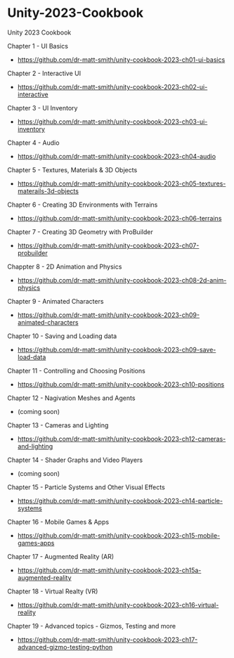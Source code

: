 # Unity-2023-Cookbook
Unity 2023 Cookbook

Chapter 1 - UI Basics
- https://github.com/dr-matt-smith/unity-cookbook-2023-ch01-ui-basics

Chapter 2 - Interactive UI
- https://github.com/dr-matt-smith/unity-cookbook-2023-ch02-ui-interactive

Chapter 3 - UI Inventory
- https://github.com/dr-matt-smith/unity-cookbook-2023-ch03-ui-inventory

Chapter 4 - Audio
- https://github.com/dr-matt-smith/unity-cookbook-2023-ch04-audio

Chapter 5 - Textures, Materials & 3D Objects
- https://github.com/dr-matt-smith/unity-cookbook-2023-ch05-textures-materails-3d-objects

Chapter 6 - Creating 3D Environments with Terrains
- https://github.com/dr-matt-smith/unity-cookbook-2023-ch06-terrains

Chapter 7 - Creating 3D Geometry with ProBuilder
- https://github.com/dr-matt-smith/unity-cookbook-2023-ch07-probuilder

Chappter 8 - 2D Animation and Physics
- https://github.com/dr-matt-smith/unity-cookbook-2023-ch08-2d-anim-physics

Chapter 9 - Animated Characters
- https://github.com/dr-matt-smith/unity-cookbook-2023-ch09-animated-characters

Chapter 10 - Saving and Loading data
- https://github.com/dr-matt-smith/unity-cookbook-2023-ch09-save-load-data

Chapter 11 - Controlling and Choosing Positions
- https://github.com/dr-matt-smith/unity-cookbook-2023-ch10-positions

Chapter 12 - Nagivation Meshes and Agents
- (coming soon)

Chapter 13 - Cameras and Lighting
- https://github.com/dr-matt-smith/unity-cookbook-2023-ch12-cameras-and-lighting

Chapter 14 - Shader Graphs and Video Players
- (coming soon)

Chapter 15 - Particle Systems and Other Visual Effects
- https://github.com/dr-matt-smith/unity-cookbook-2023-ch14-particle-systems

Chapter 16 - Mobile Games & Apps
- https://github.com/dr-matt-smith/unity-cookbook-2023-ch15-mobile-games-apps

Chapter 17 - Augmented Reality (AR)
- https://github.com/dr-matt-smith/unity-cookbook-2023-ch15a-augmented-reality

Chapter 18 - Virtual Realty (VR)
- https://github.com/dr-matt-smith/unity-cookbook-2023-ch16-virtual-reality

Chapter 19 - Advanced topics - Gizmos, Testing and more 
- https://github.com/dr-matt-smith/unity-cookbook-2023-ch17-advanced-gizmo-testing-python

